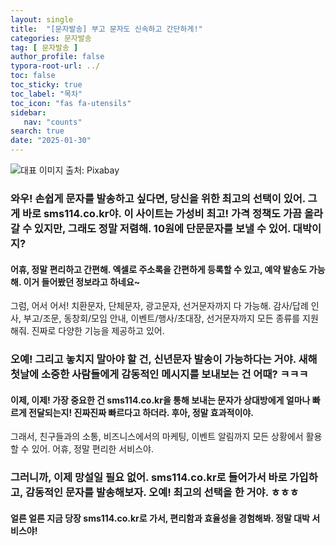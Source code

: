 ```yaml
---
layout: single
title:  "[문자발송] 부고 문자도 신속하고 간단하게!"
categories: 문자발송
tag: [ 문자발송 ]
author_profile: false
typora-root-url: ../
toc: false
toc_sticky: true
toc_label: "목차"
toc_icon: "fas fa-utensils"
sidebar:
   nav: "counts"
search: true
date: "2025-01-30"
---
```


![대표 이미지](https://pixabay.com/get/g1ce296219fee7cecb124d0648b7e999373f185956f150d64a423f9d79f02804e0a7892805d50e442371a0393ffebadb6e86c4e5423077595aacf23811610acb2_640.jpg) 출처: Pixabay <!-- Markdown 이미지 삽입 -->

### 와우! 손쉽게 문자를 발송하고 싶다면, 당신을 위한 최고의 선택이 있어. 그게 바로 sms114.co.kr야. 이 사이트는 가성비 최고! 가격 정책도 가끔 올라갈 수 있지만, 그래도 정말 저렴해. 10원에 단문문자를 보낼 수 있어. 대박이지?

#### 어휴, 정말 편리하고 간편해. 엑셀로 주소록을 간편하게 등록할 수 있고, 예약 발송도 가능해. 이거 들어봤던 정보라고 하네요~ 

그럼, 어서 어서! 치환문자, 단체문자, 광고문자, 선거문자까지 다 가능해. 감사/답례 인사, 부고/조문, 동창회/모임 안내, 이벤트/행사/초대장, 선거문자까지 모든 종류를 지원해줘. 진짜로 다양한 기능을 제공하고 있어.

### 오예! 그리고 놓치지 말아야 할 건, 신년문자 발송이 가능하다는 거야. 새해 첫날에 소중한 사람들에게 감동적인 메시지를 보내보는 건 어때? ㅋㅋㅋ

#### 이제, 이제! 가장 중요한 건 sms114.co.kr을 통해 보내는 문자가 상대방에게 얼마나 빠르게 전달되는지! 진짜진짜 빠르다고 하더라. 후아, 정말 효과적이야. 

그래서, 친구들과의 소통, 비즈니스에서의 마케팅, 이벤트 알림까지 모든 상황에서 활용할 수 있어. 어휴, 정말 편리한 서비스야. 

### 그러니까, 이제 망설일 필요 없어. sms114.co.kr로 들어가서 바로 가입하고, 감동적인 문자를 발송해보자. 오예! 최고의 선택을 한 거야. ㅎㅎㅎ

#### 얼른 얼른 지금 당장 sms114.co.kr로 가서, 편리함과 효율성을 경험해봐. 정말 대박 서비스야!
